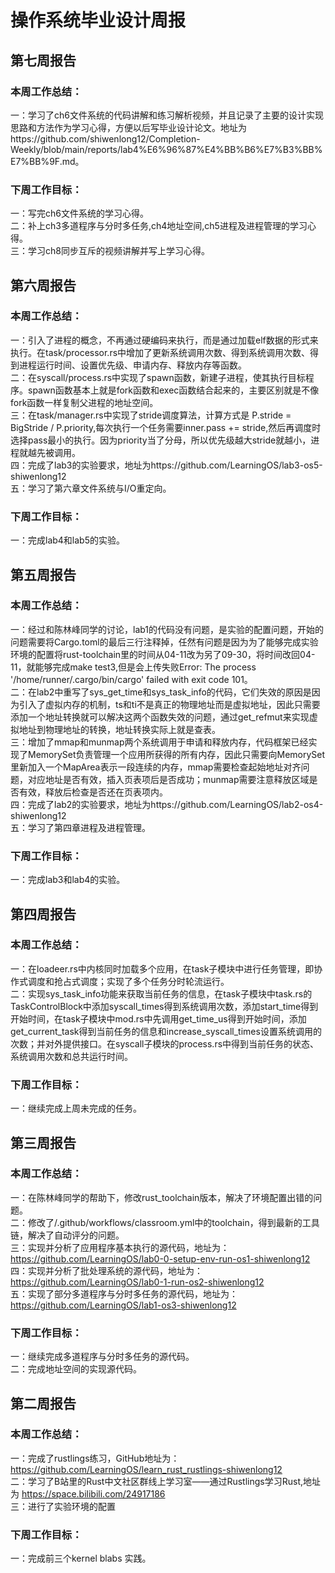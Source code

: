 # 操作系统毕业设计周报


## 第七周报告
### 本周工作总结：
一：学习了ch6文件系统的代码讲解和练习解析视频，并且记录了主要的设计实现思路和方法作为学习心得，方便以后写毕业设计论文。地址为https://github.com/shiwenlong12/Completion-Weekly/blob/main/reports/lab4%E6%96%87%E4%BB%B6%E7%B3%BB%E7%BB%9F.md。  
### 下周工作目标：
一：写完ch6文件系统的学习心得。  
二：补上ch3多道程序与分时多任务,ch4地址空间,ch5进程及进程管理的学习心得。  
三：学习ch8同步互斥的视频讲解并写上学习心得。

## 第六周报告
### 本周工作总结：
  一：引入了进程的概念，不再通过硬编码来执行，而是通过加载elf数据的形式来执行。在task/processor.rs中增加了更新系统调用次数、得到系统调用次数、得到进程运行时间、设置优先级、申请内存、释放内存等函数。  
  二：在syscall/process.rs中实现了spawn函数，新建子进程，使其执行目标程序。spawn函数基本上就是fork函数和exec函数结合起来的，主要区别就是不像fork函数一样复制父进程的地址空间。  
  三：在task/manager.rs中实现了stride调度算法，计算方式是 P.stride = BigStride / P.priority,每次执行一个任务需要inner.pass += stride,然后再调度时选择pass最小的执行。因为priority当了分母，所以优先级越大stride就越小，进程就越先被调用。  
  四：完成了lab3的实验要求，地址为https://github.com/LearningOS/lab3-os5-shiwenlong12  
  五：学习了第六章文件系统与I/O重定向。  
### 下周工作目标：
  一：完成lab4和lab5的实验。

## 第五周报告
### 本周工作总结：
   一：经过和陈林峰同学的讨论，lab1的代码没有问题，是实验的配置问题，开始的问题需要将Cargo.toml的最后三行注释掉，任然有问题是因为为了能够完成实验环境的配置将rust-toolchain里的时间从04-11改为另了09-30，将时间改回04-11，就能够完成make test3,但是会上传失败Error: The process '/home/runner/.cargo/bin/cargo' failed with exit code 101。  
    二：在lab2中重写了sys_get_time和sys_task_info的代码，它们失效的原因是因为引入了虚拟内存的机制，ts和ti不是真正的物理地址而是虚拟地址，因此只需要添加一个地址转换就可以解决这两个函数失效的问题，通过get_refmut来实现虚拟地址到物理地址的转换，地址转换实际上就是查表。  
    三：增加了mmap和munmap两个系统调用于申请和释放内存，代码框架已经实现了MemorySet负责管理一个应用所获得的所有内存，因此只需要向MemorySet里新加入一个MapArea表示一段连续的内存，mmap需要检查起始地址对齐问题，对应地址是否有效，插入页表项后是否成功；munmap需要注意释放区域是否有效，释放后检查是否还在页表项内。  
    四：完成了lab2的实验要求，地址为https://github.com/LearningOS/lab2-os4-shiwenlong12  
    五：学习了第四章进程及进程管理。  

### 下周工作目标：
   一：完成lab3和lab4的实验。  


## 第四周报告
### 本周工作总结：
  一：在loadeer.rs中内核同时加载多个应用，在task子模块中进行任务管理，即协作式调度和抢占式调度；实现了多个任务分时轮流运行。  
  二：实现sys_task_info功能来获取当前任务的信息，在task子模块中task.rs的TaskControlBlock中添加syscall_times得到系统调用次数，添加start_time得到开始时间，在task子模块中mod.rs中先调用get_time_us得到开始时间，添加get_current_task得到当前任务的信息和increase_syscall_times设置系统调用的次数；并对外提供接口。在syscall子模块的process.rs中得到当前任务的状态、系统调用次数和总共运行时间。

### 下周工作目标：
一：继续完成上周未完成的任务。


## 第三周报告
### 本周工作总结：
一：在陈林峰同学的帮助下，修改rust_toolchain版本，解决了环境配置出错的问题。  
二：修改了/.github/workflows/classroom.yml中的toolchain，得到最新的工具链，解决了自动评分的问题。  
三：实现并分析了应用程序基本执行的源代码，地址为：https://github.com/LearningOS/lab0-0-setup-env-run-os1-shiwenlong12  
四：实现并分析了批处理系统的源代码，地址为：https://github.com/LearningOS/lab0-1-run-os2-shiwenlong12  
五：实现了部分多道程序与分时多任务的源代码，地址为：https://github.com/LearningOS/lab1-os3-shiwenlong12  

### 下周工作目标：
一：继续完成多道程序与分时多任务的源代码。  
二：完成地址空间的实现源代码。  


## 第二周报告
### 本周工作总结：
一：完成了rustlings练习，GitHub地址为：https://github.com/LearningOS/learn_rust_rustlings-shiwenlong12  
二：学习了B站里的Rust中文社区群线上学习室——通过Rustlings学习Rust,地址为 https://space.bilibili.com/24917186  
三：进行了实验环境的配置  

### 下周工作目标：
一：完成前三个kernel blabs 实践。
